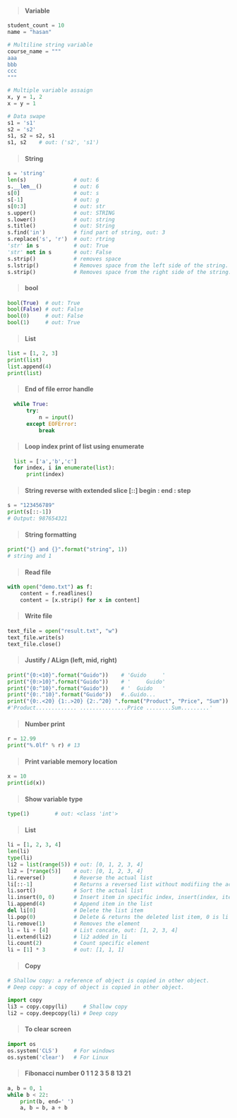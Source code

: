> #### Variable #### 

````python
student_count = 10
name = "hasan"

# Multiline string variable
course_name = """
aaa
bbb
ccc
"""

# Multiple variable assaign
x, y = 1, 2
x = y = 1

# Data swape
s1 = 's1'
s2 = 's2'
s1, s2 = s2, s1
s1, s2    # out: ('s2', 's1')
````

> #### String ####
````python
s = 'string'
len(s)               # out: 6
s.__len__()          # out: 6
s[0]                 # out: s
s[-1]                # out: g
s[0:3]               # out: str
s.upper()            # out: STRING
s.lower()            # out: string
s.title()            # out: String
s.find('in')         # find part of string, out: 3
s.replace('s', 'r')  # out: rtring
'str' in s           # out: True
'str' not in s       # out: False
s.strip()            # removes space
s.lstrip()           # Removes space from the left side of the string.
s.strip()            # Removes space from the right side of the string.
````

> #### bool ####
````python
bool(True)  # out: True
bool(False) # out: False
bool(0)     # out: False
bool(1)     # out: True
````

> #### List ####
````python
list = [1, 2, 3]
print(list)
list.append(4)
print(list)
````

> #### End of file error handle ####
````python
  while True:
      try:
          n = input()
      except EOFError:
          break
````

> #### Loop index print of list using enumerate ####
````python
  list = ['a','b','c']
  for index, i in enumerate(list):
      print(index)
````

> #### String reverse with extended slice [::] begin : end : step ####
```python
s = "123456789"
print(s[::-1])    
# Output: 987654321
```

> #### String formatting ####
```python
print("{} and {}".format("string", 1))
# string and 1
```

> #### Read file ####
```python
with open("demo.txt") as f:
    content = f.readlines()
    content = [x.strip() for x in content]
```

> #### Write file ####
```python
text_file = open("result.txt", "w")
text_file.write(s)
text_file.close()
```

> #### Justify / ALign (left, mid, right) ####
```python
print("{0:<10}".format("Guido"))    # 'Guido     '
print("{0:>10}".format("Guido"))    # '     Guido'
print("{0:^10}".format("Guido"))    # '  Guido   '
print("{0:.^10}".format("Guido"))   #..Guido...
print("{0:.<20} {1:.>20} {2:.^20} ".format("Product", "Price", "Sum"))
#'Product............. ...............Price ........Sum.........'
```

> #### Number print ####
```python
r = 12.99
print("%.0lf" % r) # 13
```

> #### Print variable memory location ####
```python
x = 10
print(id(x))
```

> #### Show variable type ####
```python
type(1)        # out: <class 'int'>
```

> #### List ####
```python
li = [1, 2, 3, 4]
len(li)
type(li) 
li2 = list(range(5)) # out: [0, 1, 2, 3, 4]
li2 = [*range(5)]    # out: [0, 1, 2, 3, 4]
li.reverse()         # Reverse the actual list
li[::-1]             # Returns a reversed list without modifiing the actual list
li.sort()            # Sort the actual list
li.insert(0, 0)      # Insert item in specific index, insert(index, item)
li.append(4)         # Append item in the list
del li[0]            # Delete the list item
li.pop(0)            # Delete & returns the deleted list item, 0 is li index.
li.remove(1)         # Removes the element
li = li + [4]        # List concate, out: [1, 2, 3, 4]
li.extend(li2)       # li2 added in li
li.count(2)          # Count specific element
li = [1] * 3         # out: [1, 1, 1]
```

> #### Copy ####
```python
# Shallow copy: a reference of object is copied in other object.
# Deep copy: a copy of object is copied in other object.

import copy
li3 = copy.copy(li)     # Shallow copy
li2 = copy.deepcopy(li) # Deep copy
```

> #### To clear screen ####
```python
import os
os.system('CLS')     # For windows
os.system('clear')   # For Linux
```

> #### Fibonacci number  0 1 1 2 3 5 8 13 21 ####
```python
a, b = 0, 1
while b < 22:
    print(b, end=' ')
    a, b = b, a + b
```
